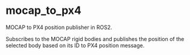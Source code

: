 # mocap_to_px4
MOCAP to PX4 position publisher in ROS2.

Subscribes to the MOCAP rigid bodies and publishes the position of the selected body based on its ID to PX4 position message.
